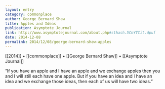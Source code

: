 ```yaml
---
layout: entry
category: commonplace
author: George Bernard Shaw
title: Apples and Ideas
publication: Asymptote Journal
link: http://www.asymptotejournal.com/about.php#sthash.5CnYTCit.dpuf
date: 2014-12-08
permalink: 2014/12/08/george-bernard-shaw-apples
---
```


[[2014]] • [[commonplace]] • [[George Bernard Shaw]] • [[Asymptote Journal]]

“If you have an apple and I have an apple and we exchange apples then you and I will still each have one apple. But if you have an idea and I have an idea and we exchange those ideas, then each of us will have two ideas.”

